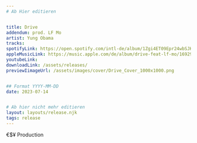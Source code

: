 ```yaml
---
# Ab Hier editieren


title: Drive
addendum: prod. LF Mo
artist: Yung Obama
tracks:
spotifyLink: https://open.spotify.com/intl-de/album/1Zgi4ET09Epr24wbSJKrg1?si=Qe3f5hv1R5e2kqMAy-4A7Q
appleMusicLink: https://music.apple.com/de/album/drive-feat-lf-mo/1692915375?i=1692915886
youtubeLink: 
downloadLink: /assets/releases/
previewIimageUrl: /assets/images/cover/Drive_Cover_1000x1000.png


## Format YYYY-MM-DD
date: 2023-07-14


# Ab hier nicht mehr editieren
layout: layouts/release.njk
tags: release
---
```


€$¥ Production